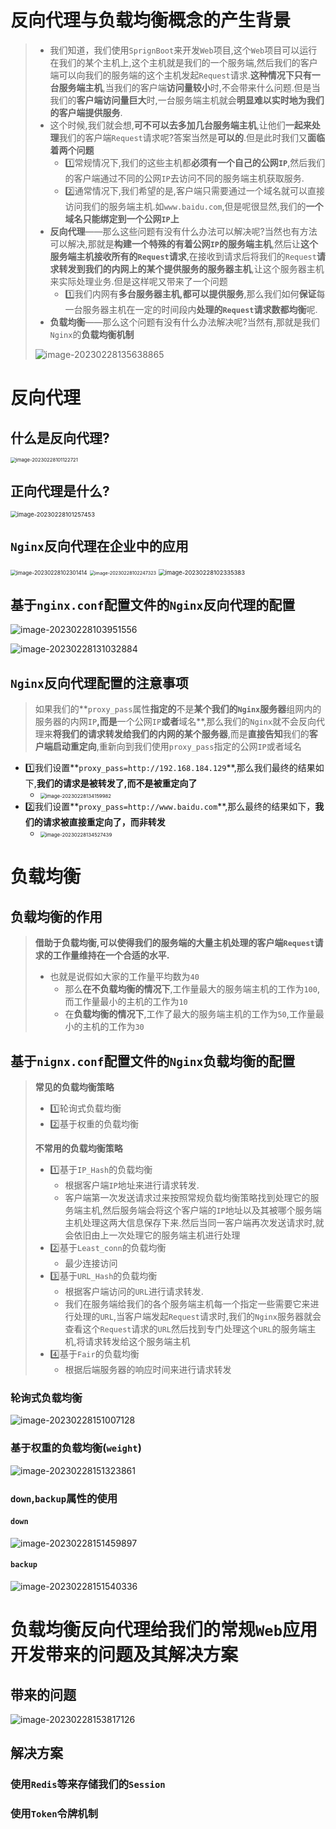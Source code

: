 # 反向代理与负载均衡概念的产生背景

> - 我们知道，我们使用`SprignBoot`来开发`Web`项目,这个`Web`项目可以运行在我们的某个主机上,这个主机就是我们的一个服务端,然后我们的客户端可以向我们的服务端的这个主机发起`Request`请求.**这种情况下只有一台服务端主机**,当我们的客户端**访问量较小**时,不会带来什么问题.但是当我们的**客户端访问量巨大**时,一台服务端主机就会**明显难以实时地为我们的客户端提供服务**.
> - 这个时候,我们就会想,**可不可以去多加几台服务端主机**,让他们**一起来处理**我们的客户端`Request`请求呢?答案当然是**可以的**.但是此时我们又**面临着两个问题**
>     - :one:常规情况下,我们的这些主机都**必须有一个自己的公网`IP`**,然后我们的客户端通过不同的公网`IP`去访问不同的服务端主机获取服务.
>     - :two:通常情况下,我们希望的是,客户端只需要通过一个域名就可以直接访问我们的服务端主机.如`www.baidu.com`,但是呢很显然,我们的**一个域名只能绑定到一个公网`IP`上**
> - **反向代理**——那么这些问题有没有什么办法可以解决呢?当然也有方法可以解决,那就是**构建一个特殊的有着公网`IP`的服务端主机**,然后让**这个服务端主机接收所有的`Request`请求**,在接收到请求后将我们的`Request`**请求转发到我们的内网上的某个提供服务的服务器主机**,让这个服务器主机来实际处理业务.但是这样呢又带来了一个问题
>     - :one:我们内网有**多台服务器主机,都可以提供服务**,那么我们如何**保证**每一台服务器主机在一定的时间段内**处理的`Request`请求数都均衡**呢.
> - **负载均衡**——那么这个问题有没有什么办法解决呢?当然有,那就是我们`Nginx`的**负载均衡机制**
>
> ![image-20230228135638865](https://raw.githubusercontent.com/tangling0112/MyPictures/master/img/202302281356937.png)

# 反向代理

## 什么是反向代理?

<img src="https://raw.githubusercontent.com/tangling0112/MyPictures/master/img/202302281011826.png" alt="image-20230228101122721" style="zoom: 55%;" />

## 正向代理是什么?

<img src="https://raw.githubusercontent.com/tangling0112/MyPictures/master/img/202302281012525.png" alt="image-20230228101257453" style="zoom:67%;" />

## `Nginx`反向代理在企业中的应用

<img src="https://raw.githubusercontent.com/tangling0112/MyPictures/master/img/202302281023480.png" alt="image-20230228102301414" style="zoom: 61%;" />

<img src="https://raw.githubusercontent.com/tangling0112/MyPictures/master/img/202302281022417.png" alt="image-20230228102247323" style="zoom: 52%;" />

<img src="https://raw.githubusercontent.com/tangling0112/MyPictures/master/img/202302281023466.png" alt="image-20230228102335383" style="zoom:67%;" />

## 基于`nginx.conf`配置文件的`Nginx`反向代理的配置

![image-20230228103951556](https://raw.githubusercontent.com/tangling0112/MyPictures/master/img/202302281039621.png)

![image-20230228131032884](https://raw.githubusercontent.com/tangling0112/MyPictures/master/img/202302281310950.png)

## `Nginx`反向代理配置的注意事项

> ​		如果我们的**`proxy_pass`属性**指定的**不是**某个我们的`Nginx`服务器**组网内的服务器的内网`IP`**,而是**一个公网`IP`**或者**域名**,那么我们的`Nginx`就不会反向代理来**将我们的请求转发给我们的内网的某个服务器**,而是**直接告知**我们的**客户端启动重定向**,重新向到我们使用`proxy_pass`指定的公网`IP`或者域名

- :one:我们设置**`proxy_pass=http://192.168.184.129`**,那么我们最终的结果如下,**我们的请求是被转发了,而不是被重定向了**
    - <img src="https://raw.githubusercontent.com/tangling0112/MyPictures/master/img/202302281342363.png" alt="image-20230228134159982" style="zoom: 56%;" />
- :two:我们设置**`proxy_pass=http://www.baidu.com`**,那么最终的结果如下，**我们的请求被直接重定向了，而非转发**
    - <img src="https://raw.githubusercontent.com/tangling0112/MyPictures/master/img/202302281345704.png" alt="image-20230228134527439" style="zoom:56%;" />

# 负载均衡

## 负载均衡的作用

> ​		**借助于负载均衡,可以使得我们的服务端的大量主机处理的客户端`Request`请求的工作量维持在一个合适的水平.**
>
> - 也就是说假如大家的工作量平均数为`40`
>     - 那么**在不负载均衡的情况下**,工作量最大的服务端主机的工作为`100`,而工作量最小的主机的工作为`10`
>     - 在**负载均衡的情况下**,工作了最大的服务端主机的工作为`50`,工作量最小的主机的工作为`30`

## 基于`nignx.conf`配置文件的`Nginx`负载均衡的配置

> **常见的负载均衡策略**
>
> - :one:轮询式负载均衡
> - :two:基于权重的负载均衡
>
> **不常用的负载均衡策略**
>
> - :one:基于`IP_Hash`的负载均衡
>     - 根据客户端`IP`地址来进行请求转发.
>     - 客户端第一次发送请求过来按照常规负载均衡策略找到处理它的服务端主机,然后服务端会将这个客户端的`IP`地址以及其被哪个服务端主机处理这两大信息保存下来.然后当同一客户端再次发送请求时,就会依旧由上一次处理它的服务端主机进行处理
> - :two:基于`Least_conn`的负载均衡
>     - 最少连接访问
> - :three:基于`URL_Hash`的负载均衡
>     - 根据客户端访问的`URL`进行请求转发.
>     - 我们在服务端给我们的各个服务端主机每一个指定一些需要它来进行处理的`URL`,当客户端发起`Request`请求时,我们的`Nginx`服务器就会查看这个`Request`请求的`URL`然后找到专门处理这个`URL`的服务端主机,将请求转发给这个服务端主机
> - :four:基于`Fair`的负载均衡
>     - 根据后端服务器的响应时间来进行请求转发

### 轮询式负载均衡

![image-20230228151007128](https://raw.githubusercontent.com/tangling0112/MyPictures/master/img/202302281510361.png)

### 基于权重的负载均衡(`weight`)

![image-20230228151323861](https://raw.githubusercontent.com/tangling0112/MyPictures/master/img/202302281513315.png)

### `down`,`backup`属性的使用

#### `down`

![image-20230228151459897](https://raw.githubusercontent.com/tangling0112/MyPictures/master/img/202302281514968.png)

#### `backup`

![image-20230228151540336](https://raw.githubusercontent.com/tangling0112/MyPictures/master/img/202302281515390.png)

# 负载均衡反向代理给我们的常规`Web`应用开发带来的问题及其解决方案

## 带来的问题

![image-20230228153817126](https://raw.githubusercontent.com/tangling0112/MyPictures/master/img/202302281538468.png)

## 解决方案

### 使用`Redis`等来存储我们的`Session`

### 使用`Token`令牌机制
